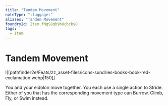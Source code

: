 ```yaml
---
title: "Tandem Movement"
noteType: ":luggage:"
aliases: "Tandem Movement"
foundryId: Item.fNgS8qh9bUcbcky0
tags:
  - Item
---
```


# Tandem Movement
![[pathfinder2e/Feats/zz_asset-files/icons-sundries-books-book-red-exclamation.webp|150]]

You and your eidolon move together. You each use a single action to Stride. Either of you that has the corresponding movement type can Burrow, Climb, Fly, or Swim instead.
